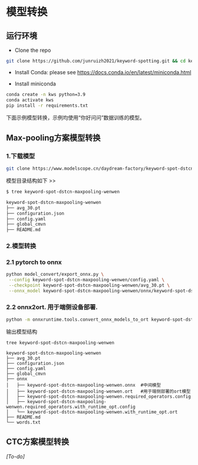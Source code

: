 # 模型转换

## 运行环境

- Clone the repo

```bash
git clone https://github.com/junruizh2021/keyword-spotting.git && cd keyword-spotting
```
- Install Conda: please see https://docs.conda.io/en/latest/miniconda.html

- Install miniconda
```bash
conda create -n kws python=3.9
conda activate kws
pip install -r requirements.txt
```


下面示例模型转换，示例均使用“你好问问”数据训练的模型。

## Max-pooling方案模型转换

### 1.下载模型

```bash
git clone https://www.modelscope.cn/daydream-factory/keyword-spot-dstcn-maxpooling-wenwen.git
```

模型目录结构如下 >> 

```bash
$ tree keyword-spot-dstcn-maxpooling-wenwen

keyword-spot-dstcn-maxpooling-wenwen
├── avg_30.pt
├── configuration.json
├── config.yaml
├── global_cmvn
├── README.md
```

### 2.模型转换

### 2.1 pytorch to onnx

```bash
python model_convert/export_onnx.py \
 --config keyword-spot-dstcn-maxpooling-wenwen/config.yaml \
 --checkpoint keyword-spot-dstcn-maxpooling-wenwen/avg_30.pt \
 --onnx_model keyword-spot-dstcn-maxpooling-wenwen/onnx/keyword-spot-dstcn-maxpooling-wenwen.onnx
```

### 2.2 onnx2ort. 用于端侧设备部署.

```bash
python -m onnxruntime.tools.convert_onnx_models_to_ort keyword-spot-dstcn-maxpooling-wenwen/onnx/keyword-spot-dstcn-maxpooling-wenwen.onnx
```

输出模型结构

```
tree keyword-spot-dstcn-maxpooling-wenwen

keyword-spot-dstcn-maxpooling-wenwen
├── avg_30.pt
├── configuration.json
├── config.yaml
├── global_cmvn
├── onnx
│   ├── keyword-spot-dstcn-maxpooling-wenwen.onnx  #中间模型
│   ├── keyword-spot-dstcn-maxpooling-wenwen.ort   #用于端侧部署的ort模型
│   ├── keyword-spot-dstcn-maxpooling-wenwen.required_operators.config
│   ├── keyword-spot-dstcn-maxpooling-wenwen.required_operators.with_runtime_opt.config
│   └── keyword-spot-dstcn-maxpooling-wenwen.with_runtime_opt.ort
├── README.md
└── words.txt
```

## CTC方案模型转换
*[To-do]*